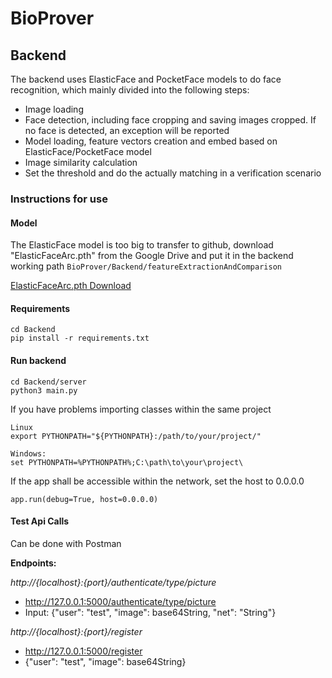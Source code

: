 # BioProver

## Backend

The backend uses ElasticFace and PocketFace models to do face recognition, which mainly divided into the following steps: 
- Image loading
- Face detection, including face cropping and saving images cropped. If no face is detected, an exception will be reported
- Model loading, feature vectors creation and embed based on ElasticFace/PocketFace model
- Image similarity calculation
- Set the threshold and do the actually matching in a verification scenario 

### Instructions for use

#### Model
The ElasticFace model is too big to transfer to github, download "ElasticFaceArc.pth" from the Google Drive and put it in the backend working path ```BioProver/Backend/featureExtractionAndComparison```

[ElasticFaceArc.pth Download](https://drive.google.com/file/d/17MeoOkF7lnZMgi9bteN7SBr3MTr0Agdt/view)

#### Requirements
```
cd Backend
pip install -r requirements.txt
```

#### Run backend
```
cd Backend/server
python3 main.py
```
If you have problems importing classes within the same project
```
Linux
export PYTHONPATH="${PYTHONPATH}:/path/to/your/project/"

Windows:
set PYTHONPATH=%PYTHONPATH%;C:\path\to\your\project\

```

If the app shall be accessible within the network, set the host to 0.0.0.0
```
app.run(debug=True, host=0.0.0.0)
```

#### Test Api Calls
Can be done with Postman

**Endpoints:**

*http://{localhost}:{port}/authenticate/type/picture*
- http://127.0.0.1:5000/authenticate/type/picture
- Input: {"user": "test", "image": base64String, "net": "String"}

*http://{localhost}:{port}/register*
- http://127.0.0.1:5000/register
- {"user": "test", "image": base64String}


